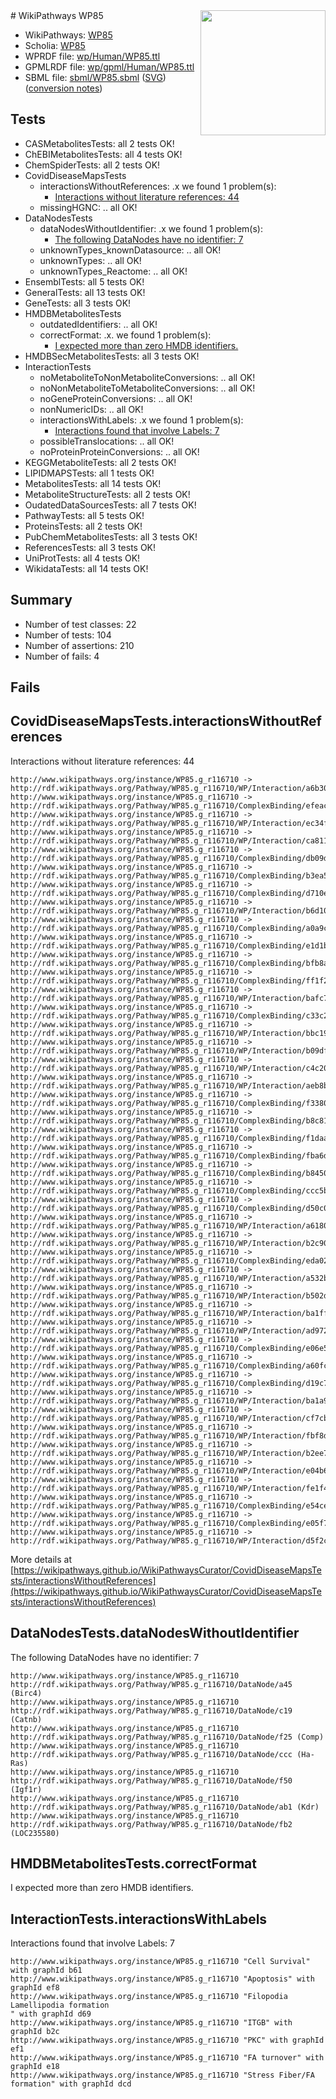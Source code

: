 <img style="float: right; width: 200px" src="../logo.png" />
# WikiPathways WP85

* WikiPathways: [WP85](https://identifiers.org/wikipathways:WP85)
* Scholia: [WP85](https://scholia.toolforge.org/wikipathways/WP85)
* WPRDF file: [wp/Human/WP85.ttl](../wp/Human/WP85.ttl)
* GPMLRDF file: [wp/gpml/Human/WP85.ttl](../wp/gpml/Human/WP85.ttl)
* SBML file: [sbml/WP85.sbml](../sbml/WP85.sbml) ([SVG](../sbml/WP85.svg)) ([conversion notes](../sbml/WP85.txt))

## Tests
* CASMetabolitesTests: all 2 tests OK!
* ChEBIMetabolitesTests: all 4 tests OK!
* ChemSpiderTests: all 2 tests OK!
* CovidDiseaseMapsTests
    * interactionsWithoutReferences: .x we found 1 problem(s):
        * [Interactions without literature references: 44](#9701cd42)
    * missingHGNC: .. all OK!
* DataNodesTests
    * dataNodesWithoutIdentifier: .x we found 1 problem(s):
        * [The following DataNodes have no identifier: 7](#d2d32fa6)
    * unknownTypes_knownDatasource: .. all OK!
    * unknownTypes: .. all OK!
    * unknownTypes_Reactome: .. all OK!
* EnsemblTests: all 5 tests OK!
* GeneralTests: all 13 tests OK!
* GeneTests: all 3 tests OK!
* HMDBMetabolitesTests
    * outdatedIdentifiers: .. all OK!
    * correctFormat: .x. we found 1 problem(s):
        * [I expected more than zero HMDB identifiers.](#ad154c1e)
* HMDBSecMetabolitesTests: all 3 tests OK!
* InteractionTests
    * noMetaboliteToNonMetaboliteConversions: .. all OK!
    * noNonMetaboliteToMetaboliteConversions: .. all OK!
    * noGeneProteinConversions: .. all OK!
    * nonNumericIDs: .. all OK!
    * interactionsWithLabels: .x we found 1 problem(s):
        * [Interactions found that involve Labels: 7](#630d267e)
    * possibleTranslocations: .. all OK!
    * noProteinProteinConversions: .. all OK!
* KEGGMetaboliteTests: all 2 tests OK!
* LIPIDMAPSTests: all 1 tests OK!
* MetabolitesTests: all 14 tests OK!
* MetaboliteStructureTests: all 2 tests OK!
* OudatedDataSourcesTests: all 7 tests OK!
* PathwayTests: all 5 tests OK!
* ProteinsTests: all 2 tests OK!
* PubChemMetabolitesTests: all 3 tests OK!
* ReferencesTests: all 3 tests OK!
* UniProtTests: all 4 tests OK!
* WikidataTests: all 14 tests OK!


## Summary

* Number of test classes: 22
* Number of tests: 104
* Number of assertions: 210
* Number of fails: 4

## Fails

<a name="9701cd42" />

## CovidDiseaseMapsTests.interactionsWithoutReferences

Interactions without literature references: 44
```
http://www.wikipathways.org/instance/WP85.g_r116710 -> http://rdf.wikipathways.org/Pathway/WP85.g_r116710/WP/Interaction/a6b30
http://www.wikipathways.org/instance/WP85.g_r116710 -> http://rdf.wikipathways.org/Pathway/WP85.g_r116710/ComplexBinding/efeac
http://www.wikipathways.org/instance/WP85.g_r116710 -> http://rdf.wikipathways.org/Pathway/WP85.g_r116710/WP/Interaction/ec34f
http://www.wikipathways.org/instance/WP85.g_r116710 -> http://rdf.wikipathways.org/Pathway/WP85.g_r116710/WP/Interaction/ca811
http://www.wikipathways.org/instance/WP85.g_r116710 -> http://rdf.wikipathways.org/Pathway/WP85.g_r116710/ComplexBinding/db09d
http://www.wikipathways.org/instance/WP85.g_r116710 -> http://rdf.wikipathways.org/Pathway/WP85.g_r116710/ComplexBinding/b3ea5
http://www.wikipathways.org/instance/WP85.g_r116710 -> http://rdf.wikipathways.org/Pathway/WP85.g_r116710/ComplexBinding/d710e
http://www.wikipathways.org/instance/WP85.g_r116710 -> http://rdf.wikipathways.org/Pathway/WP85.g_r116710/WP/Interaction/b6d10
http://www.wikipathways.org/instance/WP85.g_r116710 -> http://rdf.wikipathways.org/Pathway/WP85.g_r116710/ComplexBinding/a0a9c
http://www.wikipathways.org/instance/WP85.g_r116710 -> http://rdf.wikipathways.org/Pathway/WP85.g_r116710/ComplexBinding/e1d1b
http://www.wikipathways.org/instance/WP85.g_r116710 -> http://rdf.wikipathways.org/Pathway/WP85.g_r116710/ComplexBinding/bfb8a
http://www.wikipathways.org/instance/WP85.g_r116710 -> http://rdf.wikipathways.org/Pathway/WP85.g_r116710/ComplexBinding/ff1f2
http://www.wikipathways.org/instance/WP85.g_r116710 -> http://rdf.wikipathways.org/Pathway/WP85.g_r116710/WP/Interaction/bafc7
http://www.wikipathways.org/instance/WP85.g_r116710 -> http://rdf.wikipathways.org/Pathway/WP85.g_r116710/ComplexBinding/c33c2
http://www.wikipathways.org/instance/WP85.g_r116710 -> http://rdf.wikipathways.org/Pathway/WP85.g_r116710/WP/Interaction/bbc19
http://www.wikipathways.org/instance/WP85.g_r116710 -> http://rdf.wikipathways.org/Pathway/WP85.g_r116710/WP/Interaction/b09df
http://www.wikipathways.org/instance/WP85.g_r116710 -> http://rdf.wikipathways.org/Pathway/WP85.g_r116710/WP/Interaction/c4c20
http://www.wikipathways.org/instance/WP85.g_r116710 -> http://rdf.wikipathways.org/Pathway/WP85.g_r116710/WP/Interaction/aeb8b
http://www.wikipathways.org/instance/WP85.g_r116710 -> http://rdf.wikipathways.org/Pathway/WP85.g_r116710/ComplexBinding/f3380
http://www.wikipathways.org/instance/WP85.g_r116710 -> http://rdf.wikipathways.org/Pathway/WP85.g_r116710/ComplexBinding/b8c81
http://www.wikipathways.org/instance/WP85.g_r116710 -> http://rdf.wikipathways.org/Pathway/WP85.g_r116710/ComplexBinding/f1daa
http://www.wikipathways.org/instance/WP85.g_r116710 -> http://rdf.wikipathways.org/Pathway/WP85.g_r116710/ComplexBinding/fba6d
http://www.wikipathways.org/instance/WP85.g_r116710 -> http://rdf.wikipathways.org/Pathway/WP85.g_r116710/ComplexBinding/b8450
http://www.wikipathways.org/instance/WP85.g_r116710 -> http://rdf.wikipathways.org/Pathway/WP85.g_r116710/ComplexBinding/ccc5b
http://www.wikipathways.org/instance/WP85.g_r116710 -> http://rdf.wikipathways.org/Pathway/WP85.g_r116710/ComplexBinding/d50c0
http://www.wikipathways.org/instance/WP85.g_r116710 -> http://rdf.wikipathways.org/Pathway/WP85.g_r116710/WP/Interaction/a6180
http://www.wikipathways.org/instance/WP85.g_r116710 -> http://rdf.wikipathways.org/Pathway/WP85.g_r116710/WP/Interaction/b2c90
http://www.wikipathways.org/instance/WP85.g_r116710 -> http://rdf.wikipathways.org/Pathway/WP85.g_r116710/ComplexBinding/eda02
http://www.wikipathways.org/instance/WP85.g_r116710 -> http://rdf.wikipathways.org/Pathway/WP85.g_r116710/WP/Interaction/a532b
http://www.wikipathways.org/instance/WP85.g_r116710 -> http://rdf.wikipathways.org/Pathway/WP85.g_r116710/WP/Interaction/b502d
http://www.wikipathways.org/instance/WP85.g_r116710 -> http://rdf.wikipathways.org/Pathway/WP85.g_r116710/WP/Interaction/ba1ff
http://www.wikipathways.org/instance/WP85.g_r116710 -> http://rdf.wikipathways.org/Pathway/WP85.g_r116710/WP/Interaction/ad972
http://www.wikipathways.org/instance/WP85.g_r116710 -> http://rdf.wikipathways.org/Pathway/WP85.g_r116710/ComplexBinding/e06e5
http://www.wikipathways.org/instance/WP85.g_r116710 -> http://rdf.wikipathways.org/Pathway/WP85.g_r116710/ComplexBinding/a60fc
http://www.wikipathways.org/instance/WP85.g_r116710 -> http://rdf.wikipathways.org/Pathway/WP85.g_r116710/ComplexBinding/d19c7
http://www.wikipathways.org/instance/WP85.g_r116710 -> http://rdf.wikipathways.org/Pathway/WP85.g_r116710/WP/Interaction/ba1a9
http://www.wikipathways.org/instance/WP85.g_r116710 -> http://rdf.wikipathways.org/Pathway/WP85.g_r116710/WP/Interaction/cf7cb
http://www.wikipathways.org/instance/WP85.g_r116710 -> http://rdf.wikipathways.org/Pathway/WP85.g_r116710/WP/Interaction/fbf8d
http://www.wikipathways.org/instance/WP85.g_r116710 -> http://rdf.wikipathways.org/Pathway/WP85.g_r116710/WP/Interaction/b2ee7
http://www.wikipathways.org/instance/WP85.g_r116710 -> http://rdf.wikipathways.org/Pathway/WP85.g_r116710/WP/Interaction/e04b6
http://www.wikipathways.org/instance/WP85.g_r116710 -> http://rdf.wikipathways.org/Pathway/WP85.g_r116710/WP/Interaction/fe1f4
http://www.wikipathways.org/instance/WP85.g_r116710 -> http://rdf.wikipathways.org/Pathway/WP85.g_r116710/ComplexBinding/e54ce
http://www.wikipathways.org/instance/WP85.g_r116710 -> http://rdf.wikipathways.org/Pathway/WP85.g_r116710/ComplexBinding/e05f7
http://www.wikipathways.org/instance/WP85.g_r116710 -> http://rdf.wikipathways.org/Pathway/WP85.g_r116710/WP/Interaction/d5f2c
```

More details at [https://wikipathways.github.io/WikiPathwaysCurator/CovidDiseaseMapsTests/interactionsWithoutReferences](https://wikipathways.github.io/WikiPathwaysCurator/CovidDiseaseMapsTests/interactionsWithoutReferences)

<a name="d2d32fa6" />

## DataNodesTests.dataNodesWithoutIdentifier

The following DataNodes have no identifier: 7
```
http://www.wikipathways.org/instance/WP85.g_r116710 http://rdf.wikipathways.org/Pathway/WP85.g_r116710/DataNode/a45 (Birc4)
http://www.wikipathways.org/instance/WP85.g_r116710 http://rdf.wikipathways.org/Pathway/WP85.g_r116710/DataNode/c19 (Catnb)
http://www.wikipathways.org/instance/WP85.g_r116710 http://rdf.wikipathways.org/Pathway/WP85.g_r116710/DataNode/f25 (Comp)
http://www.wikipathways.org/instance/WP85.g_r116710 http://rdf.wikipathways.org/Pathway/WP85.g_r116710/DataNode/ccc (Ha-Ras)
http://www.wikipathways.org/instance/WP85.g_r116710 http://rdf.wikipathways.org/Pathway/WP85.g_r116710/DataNode/f50 (Igf1r)
http://www.wikipathways.org/instance/WP85.g_r116710 http://rdf.wikipathways.org/Pathway/WP85.g_r116710/DataNode/ab1 (Kdr)
http://www.wikipathways.org/instance/WP85.g_r116710 http://rdf.wikipathways.org/Pathway/WP85.g_r116710/DataNode/fb2 (LOC235580)
```

<a name="ad154c1e" />

## HMDBMetabolitesTests.correctFormat

I expected more than zero HMDB identifiers.
<a name="630d267e" />

## InteractionTests.interactionsWithLabels

Interactions found that involve Labels: 7
```
http://www.wikipathways.org/instance/WP85.g_r116710 "Cell Survival" with graphId b61
http://www.wikipathways.org/instance/WP85.g_r116710 "Apoptosis" with graphId ef8
http://www.wikipathways.org/instance/WP85.g_r116710 "Filopodia Lamellipodia formation
" with graphId d69
http://www.wikipathways.org/instance/WP85.g_r116710 "ITGB" with graphId b2c
http://www.wikipathways.org/instance/WP85.g_r116710 "PKC" with graphId ef1
http://www.wikipathways.org/instance/WP85.g_r116710 "FA turnover" with graphId e18
http://www.wikipathways.org/instance/WP85.g_r116710 "Stress Fiber/FA formation" with graphId dcd
```

